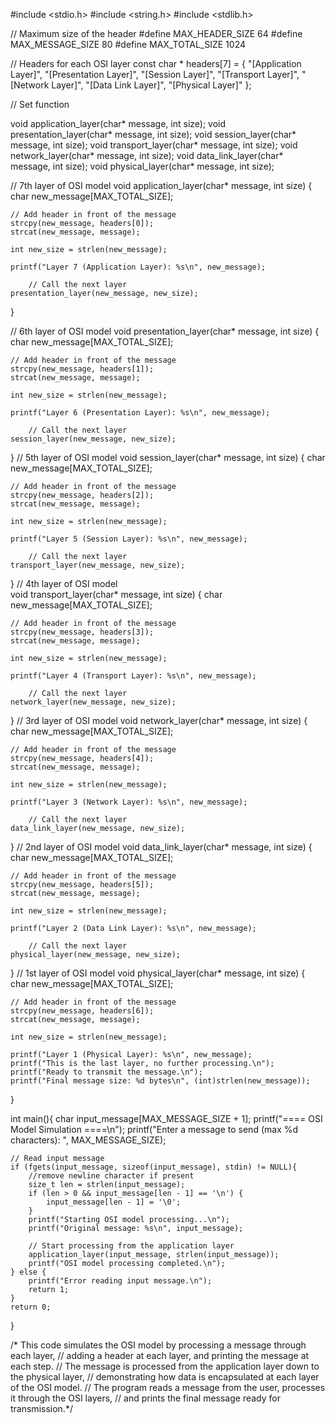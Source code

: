 #include <stdio.h>
#include <string.h>
#include <stdlib.h>

// Maximum size of the header
#define MAX_HEADER_SIZE 64
#define MAX_MESSAGE_SIZE 80
#define MAX_TOTAL_SIZE 1024

// Headers for each OSI layer
const char * headers[7] = {
    "[Application Layer]",
    "[Presentation Layer]",
    "[Session Layer]",
    "[Transport Layer]",
    "[Network Layer]",
    "[Data Link Layer]",
    "[Physical Layer]"
};

// Set function

void application_layer(char* message, int size);
void presentation_layer(char* message, int size);
void session_layer(char* message, int size);
void transport_layer(char* message, int size);
void network_layer(char* message, int size);
void data_link_layer(char* message, int size);
void physical_layer(char* message, int size);

// 7th layer of OSI model
void application_layer(char* message, int size) {
    char new_message[MAX_TOTAL_SIZE];
    
    // Add header in front of the message
    strcpy(new_message, headers[0]);
    strcat(new_message, message);

    int new_size = strlen(new_message);
    
    printf("Layer 7 (Application Layer): %s\n", new_message);

        // Call the next layer
    presentation_layer(new_message, new_size);
}

// 6th layer of OSI model
void presentation_layer(char* message, int size) {
    char new_message[MAX_TOTAL_SIZE];
    
    // Add header in front of the message
    strcpy(new_message, headers[1]);
    strcat(new_message, message);

    int new_size = strlen(new_message);

    printf("Layer 6 (Presentation Layer): %s\n", new_message);
        
        // Call the next layer
    session_layer(new_message, new_size);
}
// 5th layer of OSI model
void session_layer(char* message, int size) {
    char new_message[MAX_TOTAL_SIZE];
    
    // Add header in front of the message
    strcpy(new_message, headers[2]);
    strcat(new_message, message);

    int new_size = strlen(new_message);

    printf("Layer 5 (Session Layer): %s\n", new_message);
        
        // Call the next layer
    transport_layer(new_message, new_size);
}
// 4th layer of OSI model                      
void transport_layer(char* message, int size) {
    char new_message[MAX_TOTAL_SIZE];
    
    // Add header in front of the message
    strcpy(new_message, headers[3]);
    strcat(new_message, message);

    int new_size = strlen(new_message);

    printf("Layer 4 (Transport Layer): %s\n", new_message);
        
        // Call the next layer
    network_layer(new_message, new_size);
}
// 3rd layer of OSI model
void network_layer(char* message, int size) {
    char new_message[MAX_TOTAL_SIZE];
    
    // Add header in front of the message
    strcpy(new_message, headers[4]);
    strcat(new_message, message);

    int new_size = strlen(new_message);

    printf("Layer 3 (Network Layer): %s\n", new_message);
        
        // Call the next layer
    data_link_layer(new_message, new_size);
}
// 2nd layer of OSI model
void data_link_layer(char* message, int size) {
    char new_message[MAX_TOTAL_SIZE];
    
    // Add header in front of the message
    strcpy(new_message, headers[5]);
    strcat(new_message, message);

    int new_size = strlen(new_message);

    printf("Layer 2 (Data Link Layer): %s\n", new_message);
        
        // Call the next layer
    physical_layer(new_message, new_size);
}
// 1st layer of OSI model
void physical_layer(char* message, int size) {
    char new_message[MAX_TOTAL_SIZE];
    
    // Add header in front of the message
    strcpy(new_message, headers[6]);
    strcat(new_message, message);

    int new_size = strlen(new_message);

    printf("Layer 1 (Physical Layer): %s\n", new_message);
    printf("This is the last layer, no further processing.\n");
    printf("Ready to transmit the message.\n");
    printf("Final message size: %d bytes\n", (int)strlen(new_message)); 
}

int main(){
    char input_message[MAX_MESSAGE_SIZE + 1];
    printf("==== OSI Model Simulation ====\n");
    printf("Enter a message to send (max %d characters): ", MAX_MESSAGE_SIZE);

    // Read input message
    if (fgets(input_message, sizeof(input_message), stdin) != NULL){
        //remove newline character if present
        size_t len = strlen(input_message);
        if (len > 0 && input_message[len - 1] == '\n') {
            input_message[len - 1] = '\0';
        }
        printf("Starting OSI model processing...\n");
        printf("Original message: %s\n", input_message);
        
        // Start processing from the application layer
        application_layer(input_message, strlen(input_message));
        printf("OSI model processing completed.\n");
    } else {
        printf("Error reading input message.\n");   
        return 1;
    }
    return 0;
}



/* This code simulates the OSI model by processing a message through each layer,
// adding a header at each layer, and printing the message at each step.
// The message is processed from the application layer down to the physical layer,
// demonstrating how data is encapsulated at each layer of the OSI model.
// The program reads a message from the user, processes it through the OSI layers,
// and prints the final message ready for transmission.*/
